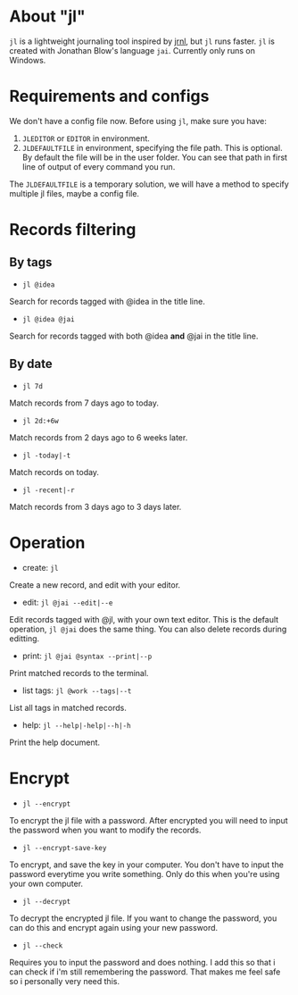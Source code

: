 # About "jl"
`jl` is a lightweight journaling tool inspired by 
[jrnl](https://jrnl.sh/en/stable/), but `jl` runs faster. `jl` is 
created with Jonathan Blow's language `jai`. Currently only runs on 
Windows.

# Requirements and configs
We don't have a config file now. Before using `jl`, make sure you have:
1. `JLEDITOR` or `EDITOR` in environment.
2. `JLDEFAULTFILE` in environment, specifying the file path. This is 
optional. By default the file will be in the user folder. You can see 
that path in first line of output of every command you run.

The `JLDEFAULTFILE` is a temporary solution, we will have a method to 
specify multiple jl files, maybe a config file.

# Records filtering
## By tags
- `jl @idea`

Search for records tagged with @idea in the title line.

- `jl @idea @jai`

Search for records tagged with both @idea **and** @jai in the title line.

## By date
- `jl 7d`

Match records from 7 days ago to today.

- `jl 2d:+6w`

Match records from 2 days ago to 6 weeks later.

- `jl -today|-t`

Match records on today.

- `jl -recent|-r`

Match records from 3 days ago to 3 days later.

# Operation
- create: `jl`

Create a new record, and edit with your editor.

- edit: `jl @jai --edit|--e`

Edit records tagged with @jl, with your own text editor. This is the 
default operation, `jl @jai` does the same thing. You can also delete 
records during editting.

- print: `jl @jai @syntax --print|--p`

Print matched records to the terminal.

- list tags: `jl @work --tags|--t`

List all tags in matched records.

- help: `jl --help|-help|--h|-h`

Print the help document.

# Encrypt
- `jl --encrypt`

To encrypt the jl file with a password. After encrypted you will need to 
input the password when you want to modify the records.

- `jl --encrypt-save-key`

To encrypt, and save the key in your computer. You don't have to input 
the password everytime you write something. Only do this when you're 
using your own computer.

- `jl --decrypt`

To decrypt the encrypted jl file. If you want to change the password, you 
can do this and encrypt again using your new password.

- `jl --check`

Requires you to input the password and does nothing. I add this so that i 
can check if i'm still remembering the password. That makes me feel safe 
so i personally very need this.
